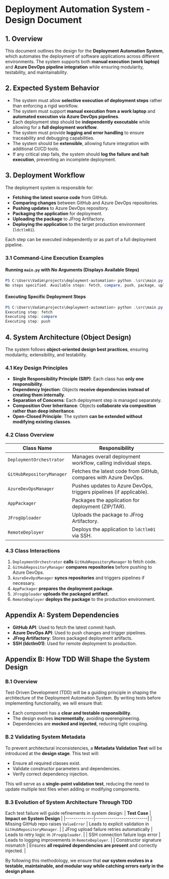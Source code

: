 # Deployment Automation System - Design Document

## 1. Overview
This document outlines the design for the **Deployment Automation System**, which automates the deployment of software applications across different environments. The system supports both **manual execution (work laptop)** and **Azure DevOps pipeline integration** while ensuring modularity, testability, and maintainability.

## 2. Expected System Behavior
- The system must allow **selective execution of deployment steps** rather than enforcing a rigid workflow.
- The system must support **manual execution from a work laptop** and **automated execution via Azure DevOps pipelines**.
- Each deployment step should be **independently executable** while allowing for a **full deployment workflow**.
- The system must provide **logging and error handling** to ensure traceability and debugging capabilities.
- The system should be **extensible**, allowing future integration with additional CI/CD tools.
- If any critical step fails, the system should **log the failure and halt execution**, preventing an incomplete deployment.

## 3. Deployment Workflow
The deployment system is responsible for:
- **Fetching the latest source code** from GitHub.
- **Comparing changes** between GitHub and Azure DevOps repositories.
- **Pushing updates** to Azure DevOps repository.
- **Packaging the application** for deployment.
- **Uploading the package** to JFrog Artifactory.
- **Deploying the application** to the target production environment (`ldctlm01`).

Each step can be executed independently or as part of a full deployment pipeline.

### **3.1 Command-Line Execution Examples**
#### **Running `main.py` with No Arguments (Displays Available Steps)**
```powershell
PS C:\Users\Vadim\projects\deployment-automation> python .\src\main.py
No steps specified. Available steps: fetch, compare, push, package, upload, deploy
```

#### **Executing Specific Deployment Steps**
```powershell
PS C:\Users\Vadim\projects\deployment-automation> python .\src\main.py --steps fetch compare push
Executing step: fetch
Executing step: compare
Executing step: push
```

## 4. System Architecture (Object Design)
The system follows **object-oriented design best practices**, ensuring modularity, extensibility, and testability.

### **4.1 Key Design Principles**
- **Single Responsibility Principle (SRP)**: Each class has **only one responsibility**.
- **Dependency Injection**: Objects **receive dependencies instead of creating them internally**.
- **Separation of Concerns**: Each deployment step is managed separately.
- **Composition Over Inheritance**: Objects **collaborate via composition rather than deep inheritance**.
- **Open-Closed Principle**: The system **can be extended without modifying existing classes**.

### **4.2 Class Overview**
| **Class Name**              | **Responsibility** |
|----------------------------|-------------------|
| `DeploymentOrchestrator`   | Manages overall deployment workflow, calling individual steps. |
| `GitHubRepositoryManager`  | Fetches the latest code from GitHub, compares with Azure DevOps. |
| `AzureDevOpsManager`       | Pushes updates to Azure DevOps, triggers pipelines (if applicable). |
| `AppPackager`              | Packages the application for deployment (ZIP/TAR). |
| `JFrogUploader`            | Uploads the package to JFrog Artifactory. |
| `RemoteDeployer`           | Deploys the application to `ldctlm01` via SSH. |

### **4.3 Class Interactions**
1. `DeploymentOrchestrator` **calls** `GitHubRepositoryManager` to fetch code.
2. `GitHubRepositoryManager` **compares repositories** before pushing to Azure DevOps.
3. `AzureDevOpsManager` **syncs repositories** and triggers pipelines if necessary.
4. `AppPackager` **prepares the deployment package**.
5. `JFrogUploader` **uploads the packaged artifact**.
6. `RemoteDeployer` **deploys the package** to the production environment.

## **Appendix A: System Dependencies**
- **GitHub API**: Used to fetch the latest commit hash.
- **Azure DevOps API**: Used to push changes and trigger pipelines.
- **JFrog Artifactory**: Stores packaged deployment artifacts.
- **SSH (ldctlm01)**: Used for remote deployment to production.

## **Appendix B: How TDD Will Shape the System Design**

### **B.1 Overview**
Test-Driven Development (TDD) will be a guiding principle in shaping the architecture of the Deployment Automation System. By writing tests before implementing functionality, we will ensure that:
- Each component has a **clear and testable responsibility**.
- The design evolves **incrementally**, avoiding overengineering.
- Dependencies are **mocked and injected**, reducing tight coupling.

### **B.2 Validating System Metadata**
To prevent architectural inconsistencies, a **Metadata Validation Test** will be introduced at the **design stage**. This test will:
- Ensure all required classes exist.
- Validate constructor parameters and dependencies.
- Verify correct dependency injection.

This will serve as a **single-point validation test**, reducing the need to update multiple test files when adding or modifying components.

### **B.3 Evolution of System Architecture Through TDD**
Each test failure will guide refinements in system design:
| **Test Case** | **Impact on System Design** |
|--------------|--------------------------|
| Missing GitHub repo raises `ValueError` | Leads to explicit validation in `GitHubRepositoryManager`. |
| JFrog upload failure retries automatically | Leads to retry logic in `JFrogUploader`. |
| SSH connection failure logs error | Leads to logging improvements in `RemoteDeployer`. |
| Constructor signature mismatch | Ensures **all required dependencies are present** and correctly injected. |

By following this methodology, we ensure that **our system evolves in a testable, maintainable, and modular way while catching errors early in the design phase**.
